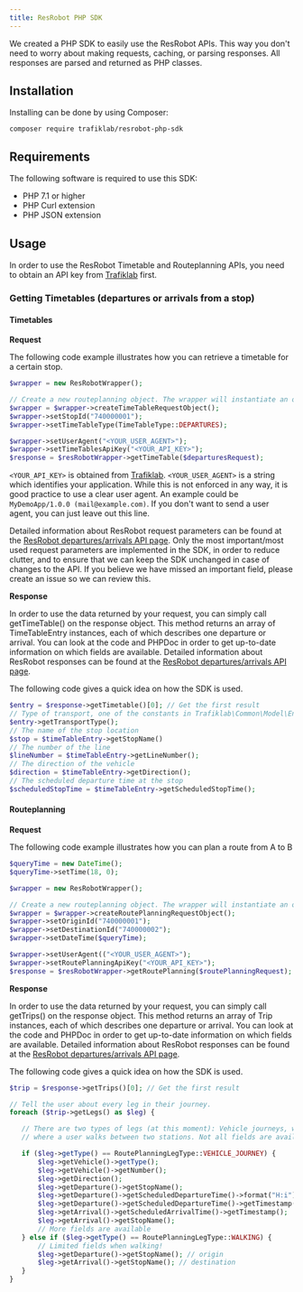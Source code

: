 ```yaml
---
title: ResRobot PHP SDK
---
```


We created a PHP SDK to easily use the ResRobot APIs. This way you don't need to worry about making
requests, caching, or parsing responses. All responses are parsed and returned as PHP classes.

## Installation

Installing can be done by using Composer:

`composer require trafiklab/resrobot-php-sdk`

## Requirements

The following software is required to use this SDK:

* PHP 7.1 or higher
* PHP Curl extension
* PHP JSON extension

## Usage

In order to use the ResRobot Timetable and Routeplanning APIs, you need to obtain an API key
from [Trafiklab](https://trafiklab.se) first.

### Getting Timetables (departures or arrivals from a stop)

#### Timetables

**Request**

The following code example illustrates how you can retrieve a timetable for a certain stop.

```php
$wrapper = new ResRobotWrapper();

// Create a new routeplanning object. The wrapper will instantiate an object of the interface type.
$wrapper = $wrapper->createTimeTableRequestObject();
$wrapper->setStopId("740000001");
$wrapper->setTimeTableType(TimeTableType::DEPARTURES);

$wrapper->setUserAgent("<YOUR_USER_AGENT>");
$wrapper->setTimeTablesApiKey("<YOUR_API_KEY>");
$response = $resRobotWrapper->getTimeTable($departuresRequest);
```

`<YOUR_API_KEY>` is obtained from [Trafiklab](https://trafiklab.se). `<YOUR_USER_AGENT>` is a string which identifies
your application. While this is not enforced in any way, it is good practice to use a clear user agent. An example could
be `MyDemoApp/1.0.0 (mail@example.com)`. If you don't want to send a user agent, you can just leave out this line.

Detailed information about ResRobot request parameters can be found at
the [ResRobot departures/arrivals API page](https://www.trafiklab.se/api/our-apis/resrobot-reseplanerare). Only the most
important/most used request parameters are implemented in the SDK, in order to reduce clutter, and to ensure that we can
keep the SDK unchanged in case of changes to the API. If you believe we have missed an important field, please create an
issue so we can review this.

**Response**

In order to use the data returned by your request, you can simply call getTimeTable() on the response object. This
method returns an array of TimeTableEntry instances, each of which describes one departure or arrival. You can look at
the code and PHPDoc in order to get up-to-date information on which fields are available. Detailed information about
ResRobot responses can be found at
the [ResRobot departures/arrivals API page](https://www.trafiklab.se/api/our-apis/resrobot-reseplanerare).

The following code gives a quick idea on how the SDK is used.

```php
$entry = $response->getTimetable()[0]; // Get the first result
// Type of transport, one of the constants in Trafiklab\Common\Model\Enum\TransportType
$entry->getTransportType();
// The name of the stop location
$stop = $timeTableEntry->getStopName()
// The number of the line
$lineNumber = $timeTableEntry->getLineNumber();
// The direction of the vehicle
$direction = $timeTableEntry->getDirection();
// The scheduled departure time at the stop
$scheduledStopTime = $timeTableEntry->getScheduledStopTime();
```

#### Routeplanning

**Request**

The following code example illustrates how you can plan a route from A to B

```php
$queryTime = new DateTime();
$queryTime->setTime(18, 0);

$wrapper = new ResRobotWrapper();

// Create a new routeplanning object. The wrapper will instantiate an object of the interface type.
$wrapper = $wrapper->createRoutePlanningRequestObject();
$wrapper->setOriginId("740000001");
$wrapper->setDestinationId("740000002");
$wrapper->setDateTime($queryTime);

$wrapper->setUserAgent(("<YOUR_USER_AGENT>");
$wrapper->setRoutePlanningApiKey("<YOUR_API_KEY>");
$response = $resRobotWrapper->getRoutePlanning($routePlanningRequest);
```

**Response**

In order to use the data returned by your request, you can simply call getTrips() on the response object. This method
returns an array of Trip instances, each of which describes one departure or arrival. You can look at the code and
PHPDoc in order to get up-to-date information on which fields are available. Detailed information about ResRobot
responses can be found at
the [ResRobot departures/arrivals API page](https://www.trafiklab.se/api/our-apis/resrobot-reseplanerare).

The following code gives a quick idea on how the SDK is used.

```php
$trip = $response->getTrips()[0]; // Get the first result

// Tell the user about every leg in their journey.
foreach ($trip->getLegs() as $leg) {

   // There are two types of legs (at this moment): Vehicle journeys, where a vehicle is used, or walking parts
   // where a user walks between two stations. Not all fields are available for walking parts, so we need to handle them differently.

   if ($leg->getType() == RoutePlanningLegType::VEHICLE_JOURNEY) {
       $leg->getVehicle()->getType();
       $leg->getVehicle()->getNumber();
       $leg->getDirection();
       $leg->getDeparture()->getStopName();
       $leg->getDeparture()->getScheduledDepartureTime()->format("H:i");
       $leg->getDeparture()->getScheduledDepartureTime()->getTimestamp();
       $leg->getArrival()->getScheduledArrivalTime()->getTimestamp();
       $leg->getArrival()->getStopName();
       // More fields are available
   } else if ($leg->getType() == RoutePlanningLegType::WALKING) {
       // Limited fields when walking!
       $leg->getDeparture()->getStopName(); // origin
       $leg->getArrival()->getStopName(); // destination
   }
}
```

